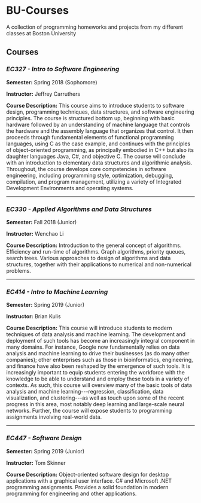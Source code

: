 # BU-Courses
A collection of programming homeworks and projects from my different classes at Boston University

## Courses

### *EC327 - Intro to Software Engineering*
**Semester:** Spring 2018 (Sophomore)

**Instructor:** Jeffrey Carruthers

**Course Description:** 
This course aims to introduce students to software design, programming techniques, data structures, and software engineering principles. The course is structured bottom up, beginning with basic hardware followed by an understanding of machine language that controls the hardware and the assembly language that organizes that control. It then proceeds through fundamental elements of functional programming languages, using C as the case example, and continues with the principles of object-oriented programming, as principally embodied in C++ but also its daughter languages Java, C#, and objective C. The course will conclude with an introduction to elementary data structures and algorithmic analysis. Throughout, the course develops core competencies in software engineering, including programming style, optimization, debugging, compilation, and program management, utilizing a variety of Integrated Development Environments and operating systems.

___

### *EC330 - Applied Algorithms and Data Structures*
**Semester:** Fall 2018 (Junior)

**Instructor:** Wenchao Li

**Course Description:** 
Introduction to the general concept of algorithms. Efficiency and run-time of algorithms. Graph algorithms, priority queues, search trees. Various approaches to design of algorithms and data structures, together with their applications to numerical and non-numerical problems.

___

### *EC414 - Intro to Machine Learning*
**Semester:** Spring 2019 (Junior)

**Instructor:** Brian Kulis

**Course Description:** 
This course will introduce students to modern techniques of data analysis and machine learning.  The development and deployment of such tools has become an increasingly integral component in many domains.  For instance, Google now fundamentally relies on data analysis and machine learning to drive their businesses (as do many other companies); other enterprises such as those in bioinformatics, engineering, and finance have also been reshaped by the emergence of such tools.  It is increasingly important to equip students entering the workforce with the knowledge to be able to understand and employ these tools in a variety of contexts.  As such, this course will overview many of the basic tools of data analysis and machine learning---regression, classification, data visualization, and clustering---as well as touch upon some of the recent progress in this area, most notably deep learning and large-scale neural networks.  Further, the course will expose students to programming assignments involving real-world data.

___

### *EC447 - Software Design*
**Semester:** Spring 2019 (Junior)

**Instructor:** Tom Skinner

**Course Description:** 
Object-oriented software design for desktop applications with a graphical user interface. C# and Microsoft .NET programming assignments. Provides a solid foundation in modern programming for engineering and other applications.
